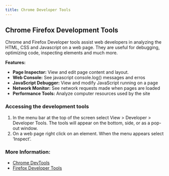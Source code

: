 ```yaml
---
title: Chrome Developer Tools
---
```


## Chrome Firefox Development Tools

Chrome and Firefox Developer tools assist web developers in analyzing the HTML, CSS and Javascript on a web page. They are useful for debugging, optimizing code, inspecting elements and much more.

**Features:**
* **Page Inspector:**  View and edit page content and layout.
* **Web Console:**  See javascript console.log() messages and erros
* **JavaScript Debugger:**  View and modify JavaScript running on a page
* **Network Monitor:**  See network requests made when pages are loaded
* **Performance Tools:**  Analyze computer resources used by the site

### Accessing the development tools

1. In the menu bar at the top of the screen select View > Developer > Developer Tools. The tools will appear on the bottom, side, or as a pop-out window.
2. On a web page right click on an element. When the menu appears select ‘Inspect’.

### More Information:
* [Chrome DevTools](https://developer.chrome.com/devtools)
* [Firefox Developer Tools](https://developer.mozilla.org/en-US/docs/Tools)
